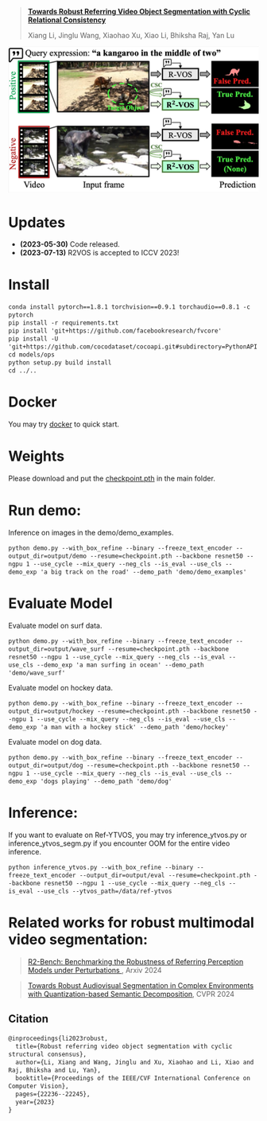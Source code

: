 > [**Towards Robust Referring Video Object Segmentation with Cyclic Relational Consistency**](https://arxiv.org/abs/2207.01203)
>
> Xiang Li, Jinglu Wang, Xiaohao Xu, Xiao Li, Bhiksha Raj, Yan Lu

<p align="center"><img src="illustration.jpg" width="700"/></p>

# Updates
- **(2023-05-30)** Code released.
- **(2023-07-13)** R2VOS is accepted to ICCV 2023!

# Install

```
conda install pytorch==1.8.1 torchvision==0.9.1 torchaudio==0.8.1 -c pytorch
pip install -r requirements.txt 
pip install 'git+https://github.com/facebookresearch/fvcore' 
pip install -U 'git+https://github.com/cocodataset/cocoapi.git#subdirectory=PythonAPI'
cd models/ops
python setup.py build install
cd ../..
```

# Docker
You may try [docker](https://hub.docker.com/r/ang9867/refer) to quick start.

# Weights
Please download and put the [checkpoint.pth](https://drive.google.com/file/d/1gknDDMxWKqZ7yPuTh1fome1-Ba4f_G9K/view?usp=share_link) in the main folder.

# Run demo:
Inference on images in the demo/demo_examples.
```
python demo.py --with_box_refine --binary --freeze_text_encoder --output_dir=output/demo --resume=checkpoint.pth --backbone resnet50 --ngpu 1 --use_cycle --mix_query --neg_cls --is_eval --use_cls --demo_exp 'a big track on the road' --demo_path 'demo/demo_examples'
```

# Evaluate Model
Evaluate model on surf data.
```
python demo.py --with_box_refine --binary --freeze_text_encoder --output_dir=output/wave_surf --resume=checkpoint.pth --backbone resnet50 --ngpu 1 --use_cycle --mix_query --neg_cls --is_eval --use_cls --demo_exp 'a man surfing in ocean' --demo_path 'demo/wave_surf'
```

Evaluate model on hockey data.
```
python demo.py --with_box_refine --binary --freeze_text_encoder --output_dir=output/hockey --resume=checkpoint.pth --backbone resnet50 --ngpu 1 --use_cycle --mix_query --neg_cls --is_eval --use_cls --demo_exp 'a man with a hockey stick' --demo_path 'demo/hockey'
```

Evaluate model on dog data.
```
python demo.py --with_box_refine --binary --freeze_text_encoder --output_dir=output/dog --resume=checkpoint.pth --backbone resnet50 --ngpu 1 --use_cycle --mix_query --neg_cls --is_eval --use_cls --demo_exp 'dogs playing' --demo_path 'demo/dog'
```


# Inference:
If you want to evaluate on Ref-YTVOS, you may try inference_ytvos.py or inference_ytvos_segm.py if you encounter OOM for the entire video inference.
```
python inference_ytvos.py --with_box_refine --binary --freeze_text_encoder --output_dir=output/eval --resume=checkpoint.pth --backbone resnet50 --ngpu 1 --use_cycle --mix_query --neg_cls --is_eval --use_cls --ytvos_path=/data/ref-ytvos
```
# Related works for robust multimodal video segmentation:
> [R2-Bench: Benchmarking the Robustness of Referring Perception Models under Perturbations
](https://arxiv.org/abs/2403.04924), Arxiv 2024

> [Towards Robust Audiovisual Segmentation in Complex Environments with Quantization-based Semantic Decomposition](https://arxiv.org/abs/2310.00132), CVPR 2024
## Citation
```
@inproceedings{li2023robust,
  title={Robust referring video object segmentation with cyclic structural consensus},
  author={Li, Xiang and Wang, Jinglu and Xu, Xiaohao and Li, Xiao and Raj, Bhiksha and Lu, Yan},
  booktitle={Proceedings of the IEEE/CVF International Conference on Computer Vision},
  pages={22236--22245},
  year={2023}
}
```

